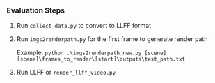### Evaluation Steps

1. Run ```collect_data.py``` to convert to LLFF format

2. Run ```imgs2renderpath.py``` for the first frame to generate render path

    Example:
    ```python .\imgs2renderpath_new.py [scene] [scene]\frames_to_render\[start]\outputs\test_path.txt```

3. Run LLFF or ```render_llff_video.py```
